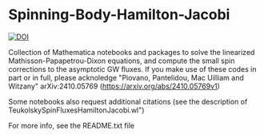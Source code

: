 # Spinning-Body-Hamilton-Jacobi

[![DOI](https://zenodo.org/badge/868511316.svg)](https://doi.org/10.5281/zenodo.14281746)

Collection of Mathematica notebooks and packages to solve the linearized Mathisson-Papapetrou-Dixon equations, and compute the small spin corrections to the asymptotic GW fluxes.
If you make use of these codes in part or in full, please acknoledge "Piovano, Pantelidou, Mac Uilliam and Witzany" arXiv:2410.05769 (https://arxiv.org/abs/2410.05769v1)

Some notebooks also request additional citations (see the description of TeukolskySpinFluxesHamiltonJacobi.wl")

For more info, see the README.txt file